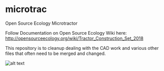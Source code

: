 # microtrac
Open Source Ecology Microtractor

Follow Documentation on Open Source Ecology Wiki here: http://opensourceecology.org/wiki/Tractor_Construction_Set_2018

This repository is to cleanup dealing with the CAD work and various other files that often need to be merged and changed.

![alt text](microtrac/Pictures/MicroTrac_iso_4-17-2018.png)
